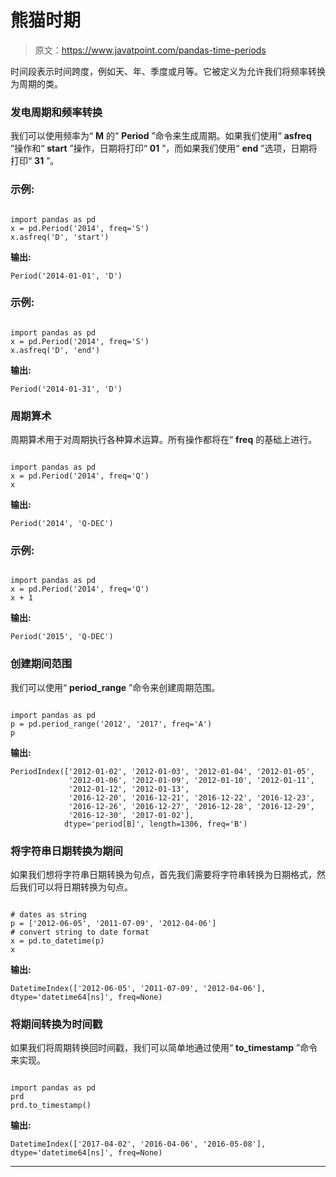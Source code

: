 # 熊猫时期

> 原文：<https://www.javatpoint.com/pandas-time-periods>

时间段表示时间跨度，例如天、年、季度或月等。它被定义为允许我们将频率转换为周期的类。

### 发电周期和频率转换

我们可以使用频率为“ **M** 的“ **Period** ”命令来生成周期。如果我们使用“ **asfreq** ”操作和“ **start** ”操作，日期将打印“ **01** ”，而如果我们使用“ **end** ”选项，日期将打印“ **31** ”。

### 示例:

```

import pandas as pd
x = pd.Period('2014', freq='S') 
x.asfreq('D', 'start')

```

**输出:**

```
Period('2014-01-01', 'D')

```

### 示例:

```

import pandas as pd
x = pd.Period('2014', freq='S') 
x.asfreq('D', 'end')

```

**输出:**

```
Period('2014-01-31', 'D')

```

### 周期算术

周期算术用于对周期执行各种算术运算。所有操作都将在“ **freq** 的基础上进行。

```

import pandas as pd
x = pd.Period('2014', freq='Q') 
x

```

**输出:**

```
Period('2014', 'Q-DEC')

```

### 示例:

```

import pandas as pd
x = pd.Period('2014', freq='Q') 
x + 1

```

**输出:**

```
Period('2015', 'Q-DEC')

```

### 创建期间范围

我们可以使用“ **period_range** ”命令来创建周期范围。

```

import pandas as pd
p = pd.period_range('2012', '2017', freq='A') 
p 

```

**输出:**

```
PeriodIndex(['2012-01-02', '2012-01-03', '2012-01-04', '2012-01-05',
             '2012-01-06', '2012-01-09', '2012-01-10', '2012-01-11',
             '2012-01-12', '2012-01-13',
             '2016-12-20', '2016-12-21', '2016-12-22', '2016-12-23',
             '2016-12-26', '2016-12-27', '2016-12-28', '2016-12-29',
             '2016-12-30', '2017-01-02'],
            dtype='period[B]', length=1306, freq='B')

```

### 将字符串日期转换为期间

如果我们想将字符串日期转换为句点，首先我们需要将字符串转换为日期格式，然后我们可以将日期转换为句点。

```

# dates as string 
p = ['2012-06-05', '2011-07-09', '2012-04-06']
# convert string to date format 
x = pd.to_datetime(p) 
x

```

**输出:**

```
DatetimeIndex(['2012-06-05', '2011-07-09', '2012-04-06'], dtype='datetime64[ns]', freq=None)

```

### 将期间转换为时间戳

如果我们将周期转换回时间戳，我们可以简单地通过使用“ **to_timestamp** ”命令来实现。

```

import pandas as pd
prd
prd.to_timestamp()

```

**输出:**

```
DatetimeIndex(['2017-04-02', '2016-04-06', '2016-05-08'], dtype='datetime64[ns]', freq=None)

```

* * *